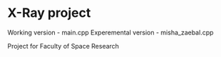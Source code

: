 # X-Ray project
Working version - main.cpp
Experemental version - misha_zaebal.cpp

Project for Faculty of Space Research
